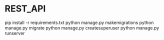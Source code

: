 # REST_API


pip install -r requirements.txt
python manage.py makemigrations
python manage.py migrate
python manage.py createsuperuser
python manage.py runserver
